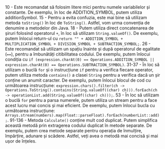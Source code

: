 10 - Este recomandat să folosim litere mici pentru numele variabilelor și constante. De exemplu, în loc de ADDITION_SYMBOL, putem utiliza additionSymbol.
15 - Pentru a evita confuzia, este mai bine să utilizam metoda `toString()` în loc de `ToString()`. Astfel, vom urma convenția de denumire a metodelor din Java.
18 - Putem utiliza direct concatenarea de șiruri folosind operatorul `+`, în loc să utilizam `String.valueOf()`. De exemplu, putem înlocui return-ul cu `return "" + ADDITION_SYMBOL + MULTIPLICATION_SYMBOL + DIVISION_SYMBOL + SUBTRACTION_SYMBOL;`.
26 - Este recomandat să utilizam un spațiu înainte și după operatorul de egalitate (`==`), pentru a îmbunătăți citibilitatea codului. De exemplu, putem înlocui condiția cu `if (expression.charAt(0) == Operations.ADDITION_SYMBOL || expression.charAt(0) == Operations.SUBTRACTION_SYMBOL)`.
31-37 - În loc să utilizam o buclă `for` și o instrucțiune `if` pentru a verifica fiecare operator, putem utiliza metoda `contains()` a clasei `String` pentru a verifica dacă un șir conține un anumit caracter. De exemplu, putem înlocui blocul de cod cu următoarea instrucțiune: `expression.chars().filter(ch -> Operations.ToString().contains(String.valueOf((char) ch))).forEach(ch -> operationList.add(String.valueOf((char) ch)));`.
53 - În loc să utilizam o buclă `for` pentru a parsa numerele, putem utiliza un stream pentru a face acest lucru mai concis și mai eficient. De exemplu, putem înlocui bucla cu următoarea instrucțiune: `Arrays.stream(numbers).map(Float::parseFloat).forEach(numberList::add);`.
91-136 - Metoda `Calculate()` conține mult cod duplicat. Putem simplifica această metodă prin extragerea codului duplicat în metode separate. De exemplu, putem crea metode separate pentru operația de înmulțire, împărțire, adunare și scădere. Astfel, veți avea o metodă mai concisă și mai ușor de înțeles.
